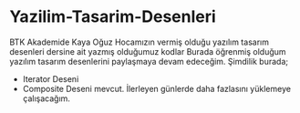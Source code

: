 # Yazilim-Tasarim-Desenleri
BTK Akademide Kaya Oğuz Hocamızın vermiş olduğu yazılım tasarım desenleri dersine ait yazmış olduğumuz kodlar
Burada öğrenmiş olduğum yazılım tasarım desenlerini paylaşmaya devam edeceğim.
Şimdilik burada;
- Iterator Deseni
- Composite Deseni 
mevcut. İlerleyen günlerde daha fazlasını yüklemeye çalışacağım.
